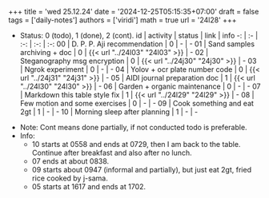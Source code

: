 +++
title = 'wed 25.12.24'
date = '2024-12-25T05:15:35+07:00'
draft = false
tags = ['daily-notes']
authors = ['viridi']
math = true
url = '24l28'
+++
<!--more-->

+ Status: 0 (todo), 1 (done), 2 (cont).
id | activity | status | link | info
-: | :- | :-: | :-: | :-:
00 | D. P. P. Aji recommendation   | 0 | - | -
01 | Sand samples archiving + doc  | 0 | {{< url "../24l03" "24l03" >}} | -
02 | Steganography msg encryption  | 0 | {{< url "../24j30" "24j30" >}} | -
03 | Ngrok experiment              | 0 | - | -
04 | Yolov + ocr plate number code | 0 | {{< url "../24j31" "24j31" >}} | -
05 | AIDI journal preparation doc  | 1 | {{< url "../24l30" "24l30" >}} | -
06 | Garden + organic maintenance  | 0 | - | -
07 | Markdown this table style fix | 1 | {{< url "../24l29" "24l29" >}} | -
08 | Few motion and some exercises | 0 | - | -
09 | Cook something and eat 2gt   | 1 | - | -
10 | Morning sleep after planning | 1 | - | -

- Note: Cont means done partially, if not conducted todo is preferable.
- Info:
  + 10 starts at 0558 and ends at 0729, then I am back to the table. Continue after breakfast and also after no lunch.
  + 07 ends at about 0838.
  + 09 starts about 0947 (informal and partially), but just eat 2gt, fried rice cooked by j-sama.
  + 05 starts at 1617 and ends at 1702.
